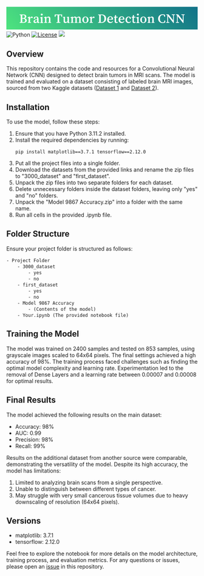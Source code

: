 ![Brain Tumor Detection CNN](Brain_Tumor_Detection_CNN.png)
<br>
![Python](https://img.shields.io/badge/python-v3.11-blue.svg)
[![License](https://img.shields.io/badge/license-MIT-blue.svg)](https://opensource.org/licenses/MIT)
<a target="_blank" href="https://www.linkedin.com/in/tkacz-milosz-data-science/"><img height="20" src="https://img.shields.io/badge/LinkedIn-0077B5?style=for-the-badge&logo=linkedin&logoColor=white" /></a>
<br>
## Overview

This repository contains the code and resources for a Convolutional Neural Network (CNN) designed to detect brain tumors in MRI scans. The model is trained and evaluated on a dataset consisting of labeled brain MRI images, sourced from two Kaggle datasets ([Dataset 1](https://www.kaggle.com/datasets/ahmedhamada0/brain-tumor-detection) and [Dataset 2](https://www.kaggle.com/datasets/navoneel/brain-mri-images-for-brain-tumor-detection)).

## Installation

To use the model, follow these steps:

1. Ensure that you have Python 3.11.2 installed.
2. Install the required dependencies by running:
    ```
    pip install matplotlib==3.7.1 tensorflow==2.12.0
    ```
3. Put all the project files into a single folder.
4. Download the datasets from the provided links and rename the zip files to "3000_dataset" and "first_dataset".
5. Unpack the zip files into two separate folders for each dataset.
6. Delete unnecessary folders inside the dataset folders, leaving only "yes" and "no" folders.
7. Unpack the "Model 9867 Accuracy.zip" into a folder with the same name.
8. Run all cells in the provided .ipynb file.

## Folder Structure

Ensure your project folder is structured as follows:

```
- Project Folder
    - 3000_dataset
        - yes
        - no
    - first_dataset
        - yes
        - no
    - Model 9867 Accuracy
        - (Contents of the model)
    - Your.ipynb (The provided notebook file)
```

## Training the Model

The model was trained on 2400 samples and tested on 853 samples, using grayscale images scaled to 64x64 pixels. The final settings achieved a high accuracy of 98%. The training process faced challenges such as finding the optimal model complexity and learning rate. Experimentation led to the removal of Dense Layers and a learning rate between 0.00007 and 0.00008 for optimal results.

## Final Results

The model achieved the following results on the main dataset:
- Accuracy: 98%
- AUC: 0.99
- Precision: 98%
- Recall: 99%

Results on the additional dataset from another source were comparable, demonstrating the versatility of the model. Despite its high accuracy, the model has limitations:
1. Limited to analyzing brain scans from a single perspective.
2. Unable to distinguish between different types of cancer.
3. May struggle with very small cancerous tissue volumes due to heavy downscaling of resolution (64x64 pixels).

## Versions

- matplotlib: 3.7.1
- tensorflow: 2.12.0

Feel free to explore the notebook for more details on the model architecture, training process, and evaluation metrics. For any questions or issues, please open an [issue](link_to_issues) in this repository.